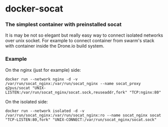 # docker-socat
### The simplest container with preinstalled socat

It is may be not so elegant but really easy way to connect isolated networks over unix socket.
For example to connect container from swarm's stack with container inside the Drone.io build system.

### Example

On the nginx (just for example) side:

`docker run --network nginx -d -v /var/run/socat_nginx:/var/run/socat_nginx --name socat_proxy q2pus/socat "UNIX-LISTEN:/var/run/socat_nginx/socat.sock,reuseaddr,fork" "TCP:nginx:80"`

On the isolated side:

`docker run --network isolated -d -v /var/run/socat_nginx:/var/run/socat_nginx:ro --name socat_nginx socat "TCP-LISTEN:80,fork" "UNIX-CONNECT:/var/run/socat_nginx/socat.sock"`
